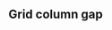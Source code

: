## Grid column gap


<!-- <values.gridColumnGap> -->
<!-- </values.gridColumnGap> -->


<!-- <variants.gridColumnGap> -->
<!-- </variants.gridColumnGap> -->
